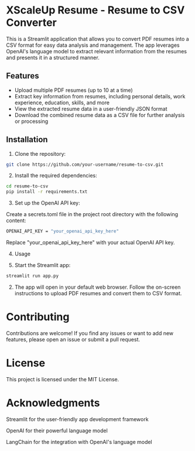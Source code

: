 # XScaleUp Resume - Resume to CSV Converter

This is a Streamlit application that allows you to convert PDF resumes into a CSV format for easy data analysis and management. The app leverages OpenAI's language model to extract relevant information from the resumes and presents it in a structured manner.

## Features

- Upload multiple PDF resumes (up to 10 at a time)
- Extract key information from resumes, including personal details, work experience, education, skills, and more
- View the extracted resume data in a user-friendly JSON format
- Download the combined resume data as a CSV file for further analysis or processing

## Installation

1. Clone the repository:

```bash
git clone https://github.com/your-username/resume-to-csv.git
```

2. Install the required dependencies:

```bash
cd resume-to-csv
pip install -r requirements.txt
```

3. Set up the OpenAI API key:

Create a secrets.toml file in the project root directory with the following content:

```bash
OPENAI_API_KEY = "your_openai_api_key_here"
```
Replace "your_openai_api_key_here" with your actual OpenAI API key.

4. Usage

1. Start the Streamlit app:

```bash
streamlit run app.py
```

2. The app will open in your default web browser. Follow the on-screen instructions to upload PDF resumes and convert them to CSV format.

# Contributing

Contributions are welcome! If you find any issues or want to add new features, please open an issue or submit a pull request.

# License 

This project is licensed under the MIT License.

# Acknowledgments

Streamlit for the user-friendly app development framework

OpenAI for their powerful language model

LangChain for the integration with OpenAI's language model

